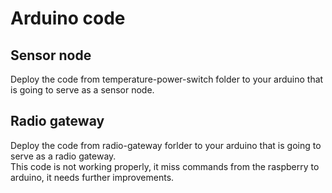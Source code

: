 # Arduino code #

## Sensor node  

Deploy the code from temperature-power-switch folder to your arduino that is going to serve as a sensor node.


## Radio gateway

Deploy the code from radio-gateway forlder to your arduino that is going to serve as a radio gateway.  
This code is not working properly, it miss commands from the raspberry to arduino, it needs further improvements.